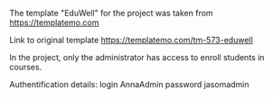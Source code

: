 The template "EduWell" for the project was taken from https://templatemo.com 

Link to original template https://templatemo.com/tm-573-eduwell

In the project, only the administrator has access to enroll students in courses. 

Authentification details: login AnnaAdmin password jasomadmin  
